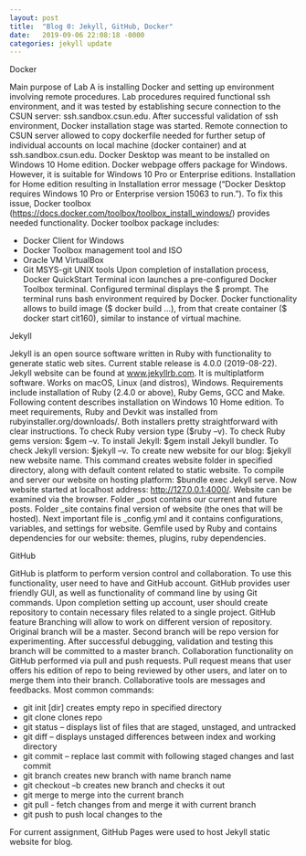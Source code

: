 ```yaml
---
layout: post
title:  "Blog 0: Jekyll, GitHub, Docker"
date:   2019-09-06 22:08:18 -0000
categories: jekyll update
---
```

Docker

Main purpose of Lab A is installing Docker and setting up environment involving remote procedures. Lab procedures required functional ssh environment, and it was tested by establishing secure connection to the CSUN server: ssh.sandbox.csun.edu. After successful validation of ssh environment, Docker installation stage was started. Remote connection to CSUN server allowed to copy dockerfile needed for further setup of individual accounts on local machine (docker container) and at ssh.sandbox.csun.edu. Docker Desktop was meant to be installed on Windows 10 Home edition. Docker webpage offers package for Windows. However, it is suitable for Windows 10 Pro or Enterprise editions. Installation for Home edition resulting in Installation error message (“Docker Desktop requires Windows 10 Pro or Enterprise version 15063 to run.”). To fix this issue, Docker toolbox (https://docs.docker.com/toolbox/toolbox_install_windows/) provides needed functionality. Docker toolbox package includes:
-	Docker Client for Windows
-	Docker Toolbox management tool and ISO
-	Oracle VM VirtualBox
-	Git MSYS-git UNIX tools
Upon completion of installation process, Docker QuickStart Terminal icon launches a pre-configured Docker Toolbox terminal. Configured terminal displays the $ prompt. The terminal runs bash environment required by Docker. Docker functionality allows to build image ($ docker build …), from that create container ($ docker start cit160), similar to instance of virtual machine.  

Jekyll

Jekyll is an open source software written in Ruby with functionality to generate static web sites. Current stable release is 4.0.0 (2019-08-22). Jekyll website can be found at www.jekyllrb.com. It is multiplatform software. Works on macOS, Linux (and distros), Windows. Requirements include installation of Ruby (2.4.0 or above), Ruby Gems, GCC and Make. Following content describes installation on Windows 10 Home edition. To meet requirements, Ruby and Devkit was installed from rubyinstaller.org/downloads/. Both installers pretty straightforward with clear instructions.  To check Ruby version type ($ruby –v). To check Ruby gems version: $gem –v. To install Jekyll: $gem install Jekyll bundler. To check Jekyll version: $jekyll –v. To create new website for our blog: $jekyll new website name. This command creates website folder in specified directory, along with default content related to static website. To compile and server our website on hosting platform: $bundle exec Jekyll serve. Now website started at localhost address: http://127.0.0.1:4000/. Website can be examined via the browser. Folder _post contains our current and future posts. Folder _site contains final version of website (the ones that will be hosted). Next important file is _config.yml and it contains configurations, variables, and settings for website. Gemfile used by Ruby and contains dependencies for our website: themes, plugins, ruby dependencies.

GitHub

GitHub is platform to perform version control and collaboration. To use this functionality, user need to have and GitHub account. GitHub provides user friendly GUI, as well as functionality of command line by using Git commands. Upon completion setting up account, user should create repository to contain necessary files related to a single project. GitHub feature Branching will allow to work on different version of repository. Original branch will be a master. Second branch will be repo version for experimenting. After successful debugging, validation and testing this branch will be committed to a master branch. Collaboration functionality on GitHub performed via pull and push requests. Pull request means that user offers his edition of repo to being reviewed by other users, and later on to merge them into their branch. Collaborative tools are messages and feedbacks. Most common commands:
-	git init [dir] creates empty repo in specified directory
- git clone <repo> clones repo
-	git status – displays list of files that are staged, unstaged, and untracked
-	git diff – displays unstaged differences between index and working directory
-	git commit – replace last commit with following staged changes and last commit
-	git branch  <branch name> creates new branch with name branch name
-	git checkout –b <branch> creates new branch and checks it out
-	git merge <branch> to merge <branch> into the current branch
-	git pull <remote> - fetch changes from <remote> and merge it with current branch
-	git push <remote> to push local changes to the <remote>

For current assignment, GitHub Pages were used to host Jekyll static website for blog.


[jekyll-docs]: https://jekyllrb.com/docs/home
[jekyll-gh]:   https://github.com/jekyll/jekyll
[jekyll-talk]: https://talk.jekyllrb.com/
